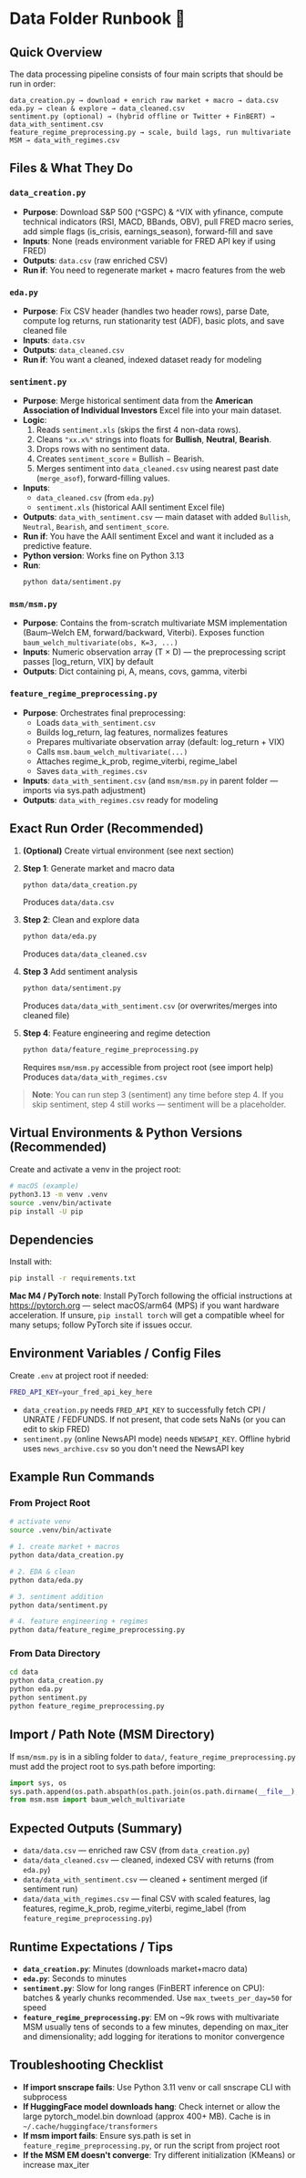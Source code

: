 # Data Folder Runbook 🚦

## Quick Overview

The data processing pipeline consists of four main scripts that should be run in order:

```
data_creation.py → download + enrich raw market + macro → data.csv
eda.py → clean & explore → data_cleaned.csv
sentiment.py (optional) → (hybrid offline or Twitter + FinBERT) → data_with_sentiment.csv
feature_regime_preprocessing.py → scale, build lags, run multivariate MSM → data_with_regimes.csv
```

## Files & What They Do

### `data_creation.py`
- **Purpose**: Download S&P 500 (^GSPC) & ^VIX with yfinance, compute technical indicators (RSI, MACD, BBands, OBV), pull FRED macro series, add simple flags (is_crisis, earnings_season), forward-fill and save
- **Inputs**: None (reads environment variable for FRED API key if using FRED)
- **Outputs**: `data.csv` (raw enriched CSV)
- **Run if**: You need to regenerate market + macro features from the web

### `eda.py`
- **Purpose**: Fix CSV header (handles two header rows), parse Date, compute log returns, run stationarity test (ADF), basic plots, and save cleaned file
- **Inputs**: `data.csv`
- **Outputs**: `data_cleaned.csv`
- **Run if**: You want a cleaned, indexed dataset ready for modeling

### `sentiment.py`
- **Purpose**: Merge historical sentiment data from the **American Association of Individual Investors** Excel file into your main dataset.
- **Logic**:
  1. Reads `sentiment.xls` (skips the first 4 non-data rows).
  2. Cleans `"xx.x%"` strings into floats for **Bullish**, **Neutral**, **Bearish**.
  3. Drops rows with no sentiment data.
  4. Creates `sentiment_score` = Bullish − Bearish.
  5. Merges sentiment into `data_cleaned.csv` using nearest past date (`merge_asof`), forward-filling values.
- **Inputs**:
  - `data_cleaned.csv` (from `eda.py`)
  - `sentiment.xls` (historical AAII sentiment Excel file)
- **Outputs**: `data_with_sentiment.csv` — main dataset with added `Bullish`, `Neutral`, `Bearish`, and `sentiment_score`.
- **Run if**: You have the AAII sentiment Excel and want it included as a predictive feature.
- **Python version**: Works fine on Python 3.13
- **Run**:
  ```bash
  python data/sentiment.py
  ```

### `msm/msm.py`
- **Purpose**: Contains the from-scratch multivariate MSM implementation (Baum–Welch EM, forward/backward, Viterbi). Exposes function `baum_welch_multivariate(obs, K=3, ...)`
- **Inputs**: Numeric observation array (T × D) — the preprocessing script passes [log_return, VIX] by default
- **Outputs**: Dict containing pi, A, means, covs, gamma, viterbi

### `feature_regime_preprocessing.py`
- **Purpose**: Orchestrates final preprocessing:
  - Loads `data_with_sentiment.csv`
  - Builds log_return, lag features, normalizes features
  - Prepares multivariate observation array (default: log_return + VIX)
  - Calls `msm.baum_welch_multivariate(...)`
  - Attaches regime_k_prob, regime_viterbi, regime_label
  - Saves `data_with_regimes.csv`
- **Inputs**: `data_with_sentiment.csv` (and `msm/msm.py` in parent folder — imports via sys.path adjustment)
- **Outputs**: `data_with_regimes.csv` ready for modeling

## Exact Run Order (Recommended)

1. **(Optional)** Create virtual environment (see next section)

2. **Step 1**: Generate market and macro data
   ```bash
   python data/data_creation.py
   ```
   Produces `data/data.csv`

3. **Step 2**: Clean and explore data
   ```bash
   python data/eda.py
   ```
   Produces `data/data_cleaned.csv`

4. **Step 3** Add sentiment analysis
   ```bash
   python data/sentiment.py
   ```
   Produces `data/data_with_sentiment.csv` (or overwrites/merges into cleaned file)

5. **Step 4**: Feature engineering and regime detection
   ```bash
   python data/feature_regime_preprocessing.py
   ```
   Requires `msm/msm.py` accessible from project root (see import help)
   Produces `data/data_with_regimes.csv`

> **Note**: You can run step 3 (sentiment) any time before step 4. If you skip sentiment, step 4 still works — sentiment will be a placeholder.

## Virtual Environments & Python Versions (Recommended)

Create and activate a venv in the project root:

```bash
# macOS (example)
python3.13 -m venv .venv
source .venv/bin/activate
pip install -U pip
```
## Dependencies

Install with:

```bash
pip install -r requirements.txt
```

**Mac M4 / PyTorch note**: Install PyTorch following the official instructions at https://pytorch.org — select macOS/arm64 (MPS) if you want hardware acceleration. If unsure, `pip install torch` will get a compatible wheel for many setups; follow PyTorch site if issues occur.

## Environment Variables / Config Files

Create `.env` at project root if needed:

```bash
FRED_API_KEY=your_fred_api_key_here
```

- `data_creation.py` needs `FRED_API_KEY` to successfully fetch CPI / UNRATE / FEDFUNDS. If not present, that code sets NaNs (or you can edit to skip FRED)
- `sentiment.py` (online NewsAPI mode) needs `NEWSAPI_KEY`. Offline hybrid uses `news_archive.csv` so you don't need the NewsAPI key

## Example Run Commands

### From Project Root

```bash
# activate venv
source .venv/bin/activate

# 1. create market + macros
python data/data_creation.py

# 2. EDA & clean
python data/eda.py

# 3. sentiment addition
python data/sentiment.py

# 4. feature engineering + regimes
python data/feature_regime_preprocessing.py
```

### From Data Directory

```bash
cd data
python data_creation.py
python eda.py
python sentiment.py
python feature_regime_preprocessing.py
```

## Import / Path Note (MSM Directory)

If `msm/msm.py` is in a sibling folder to `data/`, `feature_regime_preprocessing.py` must add the project root to sys.path before importing:

```python
import sys, os
sys.path.append(os.path.abspath(os.path.join(os.path.dirname(__file__), '..')))
from msm.msm import baum_welch_multivariate
```

## Expected Outputs (Summary)

- `data/data.csv` — enriched raw CSV (from `data_creation.py`)
- `data/data_cleaned.csv` — cleaned, indexed CSV with returns (from `eda.py`)
- `data/data_with_sentiment.csv` — cleaned + sentiment merged (if sentiment run)
- `data/data_with_regimes.csv` — final CSV with scaled features, lag features, regime_k_prob, regime_viterbi, regime_label (from `feature_regime_preprocessing.py`)

## Runtime Expectations / Tips

- **`data_creation.py`**: Minutes (downloads market+macro data)
- **`eda.py`**: Seconds to minutes
- **`sentiment.py`**: Slow for long ranges (FinBERT inference on CPU): batches & yearly chunks recommended. Use `max_tweets_per_day=50` for speed
- **`feature_regime_preprocessing.py`**: EM on ~9k rows with multivariate MSM usually tens of seconds to a few minutes, depending on max_iter and dimensionality; add logging for iterations to monitor convergence

## Troubleshooting Checklist

- **If import snscrape fails**: Use Python 3.11 venv or call snscrape CLI with subprocess
- **If HuggingFace model downloads hang**: Check internet or allow the large pytorch_model.bin download (approx 400+ MB). Cache is in `~/.cache/huggingface/transformers`
- **If msm import fails**: Ensure sys.path is set in `feature_regime_preprocessing.py`, or run the script from project root
- **If the MSM EM doesn't converge**: Try different initialization (KMeans) or increase max_iter
